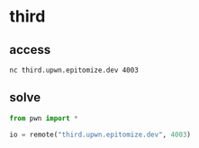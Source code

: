 # third

## access

```
nc third.upwn.epitomize.dev 4003
```

## solve

```python
from pwn import *

io = remote("third.upwn.epitomize.dev", 4003)
```


